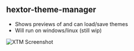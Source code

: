 hextor-theme-manager
------------------

- Shows previews of and can load/save themes
- Will run on windows/linux (still wip)

![XTM Screenshot](http://puu.sh/uoZz)